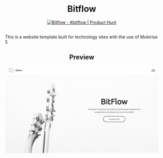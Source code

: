 <div align=center><h1>Bitflow</h1></div>

<div align=center><a href="https://www.producthunt.com/posts/bitflow?utm_source=badge-featured&utm_medium=badge&utm_souce=badge-bitflow" target="_blank"><img src="https://api.producthunt.com/widgets/embed-image/v1/featured.svg?post_id=279662&theme=light" alt="Bitflow - #bitflow | Product Hunt" style="width: 250px; height: 54px;" width="250" height="54" /></a></div>

<br>

This is a website template built for technology sites with the use of Mobirise 5

<div align=center><h2>Preview</h2></div>

![](preview/Bitflow.jpg)
